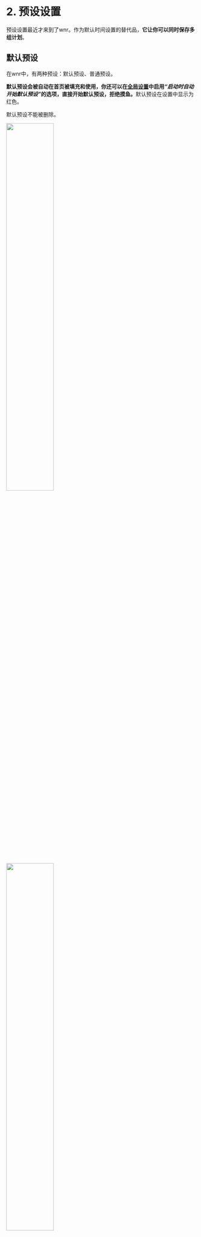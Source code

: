# 2. 预设设置

预设设置最近才来到了wnr。作为默认时间设置的替代品，**它让你可以同时保存多组计划**。

## 默认预设

在wnr中，有两种预设：默认预设、普通预设。

<b>默认预设会被自动在首页被填充和使用，你还可以在<a href="./3-global-settings.html">全局设置</a>中启用<i>“启动时自动开始默认预设”</i>的选项，直接开始默认预设，拒绝摸鱼。</b>默认预设在设置中显示为红色。

默认预设不能被删除。

<img src="https://i.loli.net/2020/01/23/GBEDHNFPpSJsQdi.png" width="50%" height="50%" /><br />

<img src="https://i.loli.net/2020/01/23/YljeXgCdAs9cQ2t.png" width="50%" height="50%" /><br />

## 普通预设

蓝色的是普通预设。

<img src="https://i.loli.net/2020/01/23/CaeSmprfL6lug2Z.png" width="50%" height="50%" /><br />

普通预设和默认预设的功能同样，你还可以把它们设为默认或是删除。

**在首页中点开“预设任务”可以选择它们。**

## 添加新预设

你可以添加新预设。只需要点击最下面的绿色“添加”就可以了。

